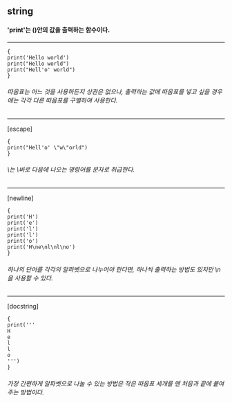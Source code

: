 ## string

#### 'print'는 ()안의 값을 출력하는 함수이다.
---
```
{
print('Hello world')
print("Hello world")
print("Hell'o' world")
}
```
###### *따옴표는 어느 것을 사용하든지 상관은 없으나, 출력하는 값에 따옴표를 넣고 싶을 경우에는 각각 다른 따옴표를 구별하여 사용한다.*

---
[escape]
```
{
print("Hell'o' \"w\"orld")
}
```
###### *\는 \바로 다음에 나오는 명령어를 문자로 취급한다.*

---
[newline]
```
{
print('H')
print('e')
print('l')
print('l')
print('o')
print('H\ne\nl\nl\no')
}
```
###### *하나의 단어를 각각의 알파벳으로 나누어야 한다면, 하나씩 출력하는 방법도 있지만 \n을 사용할 수 있다.*

---
[docstring]
```
{
print('''
H
e
l
l
o
''')
}
```
###### *가장 간편하게 알파벳으로 나눌 수 있는 방법은 작은 따옴표 세개를 맨 처음과 끝에 붙여주는 방법이다.*
